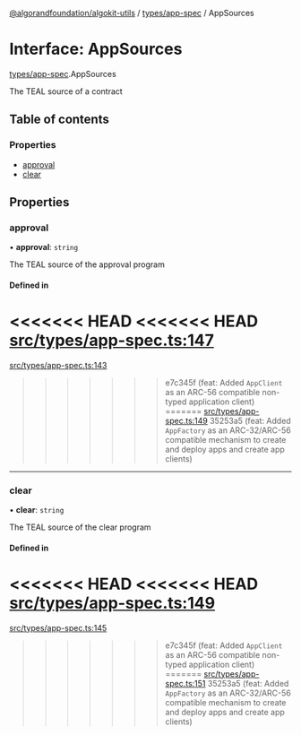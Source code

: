 [@algorandfoundation/algokit-utils](../README.md) / [types/app-spec](../modules/types_app_spec.md) / AppSources

# Interface: AppSources

[types/app-spec](../modules/types_app_spec.md).AppSources

The TEAL source of a contract

## Table of contents

### Properties

- [approval](types_app_spec.AppSources.md#approval)
- [clear](types_app_spec.AppSources.md#clear)

## Properties

### approval

• **approval**: `string`

The TEAL source of the approval program

#### Defined in

<<<<<<< HEAD
<<<<<<< HEAD
[src/types/app-spec.ts:147](https://github.com/algorandfoundation/algokit-utils-ts/blob/main/src/types/app-spec.ts#L147)
=======
[src/types/app-spec.ts:143](https://github.com/algorandfoundation/algokit-utils-ts/blob/main/src/types/app-spec.ts#L143)
>>>>>>> e7c345f (feat: Added `AppClient` as an ARC-56 compatible non-typed application client)
=======
[src/types/app-spec.ts:149](https://github.com/algorandfoundation/algokit-utils-ts/blob/main/src/types/app-spec.ts#L149)
>>>>>>> 35253a5 (feat: Added `AppFactory` as an ARC-32/ARC-56 compatible mechanism to create and deploy apps and create app clients)

___

### clear

• **clear**: `string`

The TEAL source of the clear program

#### Defined in

<<<<<<< HEAD
<<<<<<< HEAD
[src/types/app-spec.ts:149](https://github.com/algorandfoundation/algokit-utils-ts/blob/main/src/types/app-spec.ts#L149)
=======
[src/types/app-spec.ts:145](https://github.com/algorandfoundation/algokit-utils-ts/blob/main/src/types/app-spec.ts#L145)
>>>>>>> e7c345f (feat: Added `AppClient` as an ARC-56 compatible non-typed application client)
=======
[src/types/app-spec.ts:151](https://github.com/algorandfoundation/algokit-utils-ts/blob/main/src/types/app-spec.ts#L151)
>>>>>>> 35253a5 (feat: Added `AppFactory` as an ARC-32/ARC-56 compatible mechanism to create and deploy apps and create app clients)
